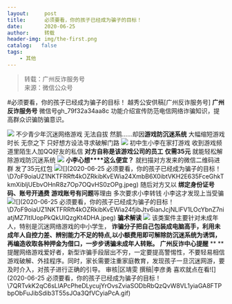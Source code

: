 ```yaml
---
layout:     post
title:      必须要看，你的孩子已经成为骗子的目标！
date:       2020-06-25
author:     转载
header-img: img/the-first.png
catalog:   false
tags:
    - 其他
---
```


<blockquote><p>转载：广州反诈服务号<br>
来源：微信公众号</p></blockquote>

#必须要看，你的孩子已经成为骗子的目标！
越秀公安供稿[广州反诈服务号]
**广州反诈服务号**
微信号gh_79f32a34aa8c
功能介绍宣传防范电信网络诈骗知识，提高群众识骗防骗意识。

![]({{site.baseurl}}/postimg/U80CvqU0rQoj28lia8ADCL5AW90zEfIuXVvccckuTvwAfNpzHBuiaRG7LQyt2AE7OveqdVGuAYJ67LY7Hsla8FJw.gif)
不少青少年沉迷网络游戏
无法自拔
然鹅……却因**游戏防沉迷系统**
大幅缩短游戏时长
无奈之下
只好想方设法寻求破解门路
![]({{site.baseurl}}/postimg/U80CvqU0rQqvZbSOSmwxZN70aEjJicUknrJMUFXeOCAWfjbUNpYlm8Ob25QVqj204qbvby7VF5B8AKAQR8Yuekg.png)
初中生小李在家打游戏
收到游戏频道里陌生人加QQ好友的私信
**对方自称是该游戏公司的员工**
**仅需35元**
就能轻松解除游戏防沉迷系统
![]({{site.baseurl}}/postimg/U80CvqU0rQqvZbSOSmwxZN70aEjJicUkndz3fqG7HbVcgMWP9vZsJj0OM9icQnviax1TnhItjQ17tmGSt4W1HLOeA.jpeg)
**小李心想****这么便宜？**
就扫描对方发来的微信二维码进群
发了35元红包
![]({{site.baseurl}}/postimg/D7oF9oiaUZ1NKTFRRft4kOZRkibKvEWia24s2Fw0yZRJh924LDTiacQvjbQNvibu0OZuum4joLWeiabibGmgYI1GFTn5Q.jpeg)![](2020-06-25
必须要看，你的孩子已经成为骗子的目标！\\D7oF9oiaUZ1NKTFRRft4kOZRkibKvEWia24XmbB6X0ibtVKH2E635FceGhkTkmXibljUEbvOHnR8z7Op7OQvHS0zOPg.jpeg)
随后对方又以
**绑定身份证号码、账号开通费**
**游戏账号有问题**等理由
多次要求小李转钱
小李这才发现上当受骗
![]({{site.baseurl}}/postimg/D7oF9oiaUZ1NKTFRRft4kOZRkibKvEWia24AvHof8WoicNCDIib36UsztZmwcyuZ3IgyYGODKBbBSIxBLxwDB8bibJGA.jpeg)![](2020-06-25
必须要看，你的孩子已经成为骗子的目标！\\D7oF9oiaUZ1NKTFRRft4kOZRkibKvEWia24fjibJtv6ianJcjNLlFV1LOcYbnZ7niatjMZ7ItlUopPkQkUIQzgKt4DHA.jpeg)
**骗术解读**
![]({{site.baseurl}}/postimg/U80CvqU0rQqvZbSOSmwxZN70aEjJicUknNCCCJjqejCAMO3Rmy7ibIyviaX0NHLmCXdRRTQOR0OpPuq1zW25ibMR0A.png)
该类案件主要针对未成年人，特别是沉迷网络游戏的中小学生，
**诈骗分子把自己包装成电脑高手，利用未成年人自控力差、辨别能力不足的特点,以小额费用即可解除防沉迷系统为诱饵，再编造收取各种押金为借口，一步步诱骗未成年人转账。**
**广州反诈中心提醒**
**
**
提醒网络游戏爱好者，新型诈骗手段层出不穷，一定要提高警惕性，不要轻易相信游戏破解、外挂程序。同时，家长需要注重家庭教育，发现孩子一旦沉迷网游，要及时介入，对孩子进行正确的引导。
审核|区靖雯
撰稿|李彦勇
喜欢就点在看![](2020-06-25
必须要看，你的孩子已经成为骗子的目标！\\7QRTvkK2qC6sLlAPcPheDLycujYrOvsZviaSODbRbQzQvW8VL1yiaGA8FTPbpObFuJibSdib3T55sJOa3QfVCyiaPcA.gif)
